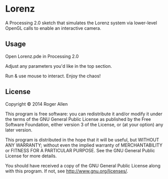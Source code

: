 # Lorenz

A Processing 2.0 sketch that simulates the Lorenz system via lower-level
OpenGL calls to enable an interactive camera.

## Usage

Open Lorenz.pde in Processing 2.0

Adjust any parameters you'd like in the top section.

Run & use mouse to interact.  Enjoy the chaos!

## License

Copyright © 2014 Roger Allen

This program is free software: you can redistribute it and/or modify
it under the terms of the GNU General Public License as published by
the Free Software Foundation, either version 3 of the License, or
(at your option) any later version.

This program is distributed in the hope that it will be useful,
but WITHOUT ANY WARRANTY; without even the implied warranty of
MERCHANTABILITY or FITNESS FOR A PARTICULAR PURPOSE.  See the
GNU General Public License for more details.

You should have received a copy of the GNU General Public License
along with this program.  If not, see <http://www.gnu.org/licenses/>.

